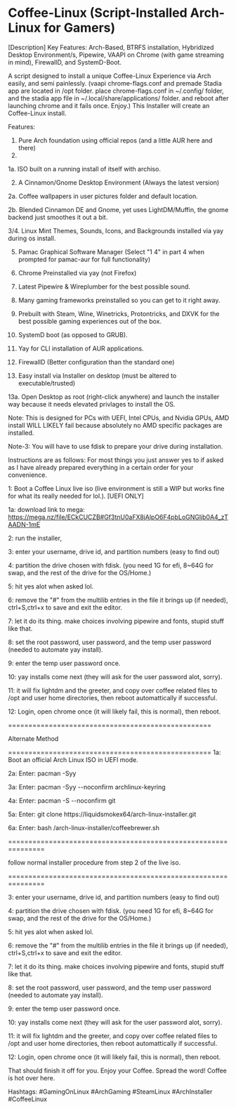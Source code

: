 # Coffee-Linux (Script-Installed Arch-Linux for Gamers)
[Description]
Key Features: Arch-Based, BTRFS installation, Hybridized Desktop Environment/s, Pipewire, VAAPI on Chrome (with game streaming in mind), FirewallD, and SystemD-Boot.

A script designed to install a unique Coffee-Linux Experience via Arch easily, and semi painlessly.
(vaapi chrome-flags.conf and premade Stadia app are located in /opt folder. place chrome-flags.conf in ~/.config/ folder, and the stadia app file in ~/.local/share/applications/ folder. and reboot after launching chrome and it fails once. Enjoy.)
This Installer will create an Coffee-Linux install.

Features: 
1. Pure Arch foundation using official repos (and a little AUR here and there)
2. 
1a. ISO built on a running install of itself with archiso.

2. A Cinnamon/Gnome Desktop Environment (Always the latest version)

2a. Coffee wallpapers in user pictures folder and default location.

2b. Blended Cinnamon DE and Gnome, yet uses LightDM/Muffin, the gnome backend just smoothes it out a bit.

3/4. Linux Mint Themes, Sounds, Icons, and Backgrounds installed via yay during os install.

5. Pamac Graphical Software Manager (Select "1 4" in part 4 when prompted for pamac-aur for full functionality)

6. Chrome Preinstalled via yay (not Firefox)

7. Latest Pipewire & Wireplumber for the best possible sound.

8. Many gaming frameworks preinstalled so you can get to it right away.

9. Prebuilt with Steam, Wine, Winetricks, Protontricks, and DXVK for the best possible gaming experiences out of the box.

10. SystemD boot (as opposed to GRUB).

11. Yay for CLI installation of AUR applications.

12. FirewallD (Better configuration than the standard one)

13. Easy install via Installer on desktop (must be altered to executable/trusted)

13a. Open Desktop as root (right-click anywhere) and launch the installer way because it needs elevated privlages to install the OS.

Note: This is designed for PCs with UEFI, Intel CPUs, and Nvidia GPUs, AMD install WILL LIKELY fail because absolutely no AMD specific packages are installed.

Note-3: You will have to use fdisk to prepare your drive during installation.

Instructions are as follows: For most things you just answer yes to if asked as I have already prepared everything in a certain order for your convenience.

1: Boot a Coffee Linux live iso (live environment is still a WIP but works fine for what its really needed for lol.). [UEFI ONLY]

1a: download link to mega: https://mega.nz/file/ECkCUCZB#Gf3tnU0aFX8jAlpO6F4pbLoGNGljb0A4_zTAADN-1mE

2: run the installer,

3: enter your username, drive id, and partition numbers (easy to find out)

4: partition the drive chosen with fdisk. (you need 1G for efi, 8~64G for swap, and the rest of the drive for the OS/Home.)

5: hit yes alot when asked lol.

6: remove the "#" from the multilib entries in the file it brings up (if needed), ctrl+S,ctrl+x to save and exit the editor.

7: let it do its thing. make choices involving pipewire and fonts, stupid stuff like that.

8: set the root password, user password, and the temp user password (needed to automate yay install).

9: enter the temp user password once.

10: yay installs come next (they will ask for the user password alot, sorry).

11: it will fix lightdm and the greeter, and copy over coffee related files to /opt and user home directories, then reboot automattically if successful.

12: Login, open chrome once (it will likely fail, this is normal), then reboot.

==================================================

Alternate Method

==================================================
1a:  Boot an official Arch Linux ISO in UEFI mode.

2a: Enter: pacman -Syy

3a: Enter: pacman -Syy --noconfirm archlinux-keyring

4a: Enter: pacman -S --noconfirm git

5a: Enter: git clone https://liquidsmokex64/arch-linux-installer.git

6a: Enter: bash /arch-linux-installer/coffeebrewer.sh

===============================================================

follow normal installer procedure from step 2 of the live iso.

===============================================================

3: enter your username, drive id, and partition numbers (easy to find out)

4: partition the drive chosen with fdisk. (you need 1G for efi, 8~64G for swap, and the rest of the drive for the OS/Home.)

5: hit yes alot when asked lol.

6: remove the "#" from the multilib entries in the file it brings up (if needed), ctrl+S,ctrl+x to save and exit the editor.

7: let it do its thing. make choices involving pipewire and fonts, stupid stuff like that.

8: set the root password, user password, and the temp user password (needed to automate yay install).

9: enter the temp user password once.

10: yay installs come next (they will ask for the user password alot, sorry).

11: it will fix lightdm and the greeter, and copy over coffee related files to /opt and user home directories, then reboot automattically if successful.

12: Login, open chrome once (it will likely fail, this is normal), then reboot.

That should finish it off for you. Enjoy your Coffee. Spread the word! Coffee is hot over here.

Hashtags:
#GamingOnLinux #ArchGaming #SteamLinux #ArchInstaller #CoffeeLinux
